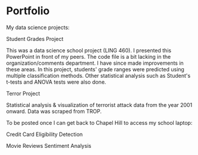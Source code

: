 # Portfolio
My data science projects:

Student Grades Project 

This was a data science school project (LING 460). I presented this PowerPoint in front of my peers. The code file is a bit lacking in the organization/comments department. I have since made improvements in these areas. In this project, students' grade ranges were predicted using multiple classification methods. Other statistical analysis such as Student's t-tests and ANOVA tests were also done.

Terror Project

Statistical analysis & visualization of terrorist attack data from the year 2001 onward. Data was scraped from TROP.

To be posted once I can get back to Chapel Hill to access my school laptop:

Credit Card Eligibility Detection

Movie Reviews Sentiment Analysis
